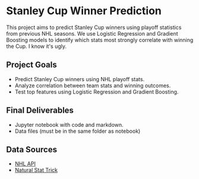 # Stanley Cup Winner Prediction

This project aims to predict Stanley Cup winners using playoff statistics from previous NHL seasons. We use Logistic Regression and Gradient Boosting models to identify which stats most strongly correlate with winning the Cup.
I know it's ugly. 

## Project Goals
- Predict Stanley Cup winners using NHL playoff stats.
- Analyze correlation between team stats and winning outcomes.
- Test top features using Logistic Regression and Gradient Boosting.

## Final Deliverables
- Jupyter notebook with code and markdown.
- Data files (must be in the same folder as notebook)

## Data Sources

- [NHL API](https://gitlab.com/dword4/nhlapi)
- [Natural Stat Trick](https://www.naturalstattrick.com/)
